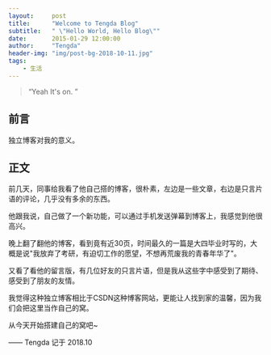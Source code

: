```yaml
---
layout:     post
title:      "Welcome to Tengda Blog"
subtitle:   " \"Hello World, Hello Blog\""
date:       2015-01-29 12:00:00
author:     "Tengda"
header-img: "img/post-bg-2018-10-11.jpg"
tags:
    - 生活
---
```


> “Yeah It's on. ”


## 前言

独立博客对我的意义。

## 正文

前几天，同事给我看了他自己搭的博客，很朴素，左边是一些文章，右边是只言片语的评论，几乎没有多余的东西。

他跟我说，自己做了一个新功能，可以通过手机发送弹幕到博客上，我感觉到他很高兴。

晚上翻了翻他的博客，看到竟有近30页，时间最久的一篇是大四毕业时写的，大概是说"我放弃了考研，有迫切工作的愿望，不想再荒废我的青春年华了"。

又看了看他的留言版，有几位好友的只言片语，但是我从这些字中感受到了期待、感受到了朋友的友情。

我觉得这种独立博客相比于CSDN这种博客网站，更能让人找到家的温馨，因为我们会把这里当作自己的窝。

从今天开始搭建自己的窝吧~

—— Tengda 记于 2018.10
